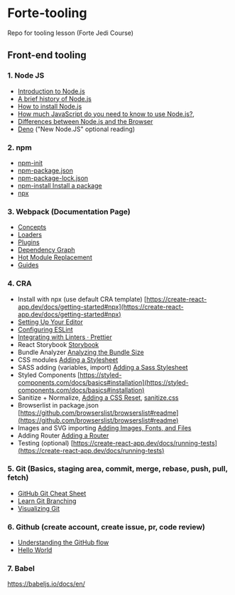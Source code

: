 # Forte-tooling
Repo for tooling lesson (Forte Jedi Course)

## Front-end tooling

### 1. Node JS
* [Introduction to Node.js](https://nodejs.dev/learn/introduction-to-nodejs)
* [A brief history of Node.js](https://nodejs.dev/learn/a-brief-history-of-nodejs)
* [How to install Node.js](https://nodejs.dev/learn/how-to-install-nodejs)
* [How much JavaScript do you need to know to use Node.js?](https://nodejs.dev/learn/how-much-javascript-do-you-need-to-know-to-use-nodejs),
* [Differences between Node.js and the Browser](https://nodejs.dev/learn/differences-between-nodejs-and-the-browser)
* [Deno](https://deno.land/) ("New Node.JS" optional reading)

### 2. npm
* [npm-init](https://docs.npmjs.com/cli-commands/init.html)
* [npm-package.json](https://docs.npmjs.com/configuring-npm/package-json.html)
* [npm-package-lock.json](https://docs.npmjs.com/configuring-npm/package-lock-json.html)
* [npm-install Install a package](https://docs.npmjs.com/cli-commands/install.html)
* [npx](https://www.npmjs.com/package/npx)

### 3. Webpack (Documentation Page)

* [Concepts](https://webpack.js.org/concepts/)
* [Loaders](https://webpack.js.org/concepts/loaders/)
* [Plugins](https://webpack.js.org/concepts/plugins/)
* [Dependency Graph](https://webpack.js.org/concepts/dependency-graph/)
* [Hot Module Replacement](https://webpack.js.org/concepts/hot-module-replacement/)
* [Guides](https://webpack.js.org/guides/)

### 4. CRA
  * Install with npx (use default CRA template)
[https://create-react-app.dev/docs/getting-started#npx](https://create-react-app.dev/docs/getting-started#npx)
  * [Setting Up Your Editor](https://create-react-app.dev/docs/setting-up-your-editor)
  * [Configuring ESLint](https://eslint.org/docs/user-guide/configuring)
  * [Integrating with Linters · Prettier](https://prettier.io/docs/en/integrating-with-linters.html)
  * React Storybook [Storybook](https://wix-style-react.now.sh/)
  * Bundle Analyzer [Analyzing the Bundle Size](https://create-react-app.dev/docs/analyzing-the-bundle-size)
  * CSS modules [Adding a Stylesheet](https://create-react-app.dev/docs/adding-a-stylesheet)
  * SASS adding (variables, import) [Adding a Sass Stylesheet](https://create-react-app.dev/docs/adding-a-sass-stylesheet)
  * Styled Components [https://styled-components.com/docs/basics#installation](https://styled-components.com/docs/basics#installation)
  * Sanitize + Normalize, [Adding a CSS Reset](https://create-react-app.dev/docs/adding-css-reset),
[sanitize.css](https://csstools.github.io/sanitize.css/)
  * Browserlist in package.json [https://github.com/browserslist/browserslist#readme](https://github.com/browserslist/browserslist#readme)
  * Images and SVG importing [Adding Images, Fonts, and Files](https://create-react-app.dev/docs/adding-images-fonts-and-files)
  * Adding Router [Adding a Router](https://create-react-app.dev/docs/adding-a-router)
  * Testing (optional) [https://create-react-app.dev/docs/running-tests](https://create-react-app.dev/docs/running-tests)

### 5. Git (Basics, staging area, commit, merge, rebase, push, pull, fetch)
* [GitHub Git Cheat Sheet](https://github.github.com/training-kit/downloads/github-git-cheat-sheet/)
* [Learn Git Branching](https://learngitbranching.js.org/)
* [Visualizing Git](http://git-school.github.io/visualizing-git/)
### 6. Github (create account, create issue, pr, code review)
* [Understanding the GitHub flow](https://guides.github.com/introduction/flow/)
* [Hello World](https://guides.github.com/activities/hello-world/)

### 7. Babel
https://babeljs.io/docs/en/
